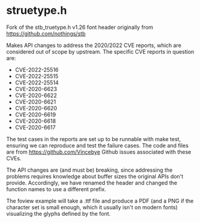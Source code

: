 # struetype.h

Fork of the stb_truetype.h v1.26 font header originally from
https://github.com/nothings/stb

Makes API changes to address the 2020/2022 CVE reports, which are considered
out of scope by upstream. The specific CVE reports in question are:

* CVE-2022-25516
* CVE-2022-25515
* CVE-2022-25514
* CVE-2020-6623
* CVE-2020-6622
* CVE-2020-6621
* CVE-2020-6620
* CVE-2020-6619
* CVE-2020-6618
* CVE-2020-6617

The test cases in the reports are set up to be runnable with make test,
ensuring we can reproduce and test the failure cases.  The code and files are
from https://github.com/Vincebye Github issues associated with these CVEs.

The API changes are (and must be) breaking, since addressing the problems
requires knowledge about buffer sizes the original APIs don't provide.
Accordingly, we have renamed the header and changed the function names to
use a different prefix.

The foview example will take a .ttf file and produce a PDF (and a PNG if
the character set is small enough, which it usually isn't on modern fonts)
visualizing the glyphs defined by the font.

